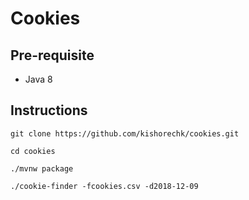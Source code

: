 # Cookies

## Pre-requisite
* Java 8

## Instructions

```
git clone https://github.com/kishorechk/cookies.git

cd cookies

./mvnw package

./cookie-finder -fcookies.csv -d2018-12-09
```
